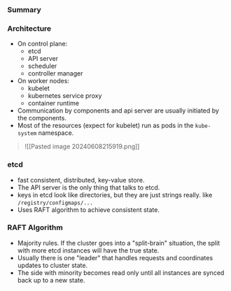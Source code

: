 ### Summary


### Architecture
- On control plane:
	- etcd
	- API server
	- scheduler
	- controller manager
- On worker nodes:
	- kubelet
	- kubernetes service proxy
	- container runtime
- Communication by components and api server are usually initiated by the components.
- Most of the resources (expect for kubelet) run as pods in the `kube-system` namespace.
>![[Pasted image 20240608215919.png]]
### etcd
- fast consistent, distributed, key-value store.
- The API server is the only thing that talks to etcd.
- keys in etcd look like directories, but they are just strings really. like `/registry/configmaps/...`
- Uses RAFT algorithm to achieve consistent state.

### RAFT Algorithm
- Majority rules. If the cluster goes into a "split-brain" situation, the split with more etcd instances will have the true state. 
- Usually there is one "leader" that handles requests and coordinates updates to cluster state.
- The side with minority becomes read only until all instances are synced back up to a new state.